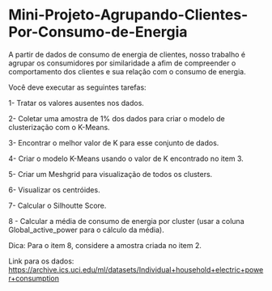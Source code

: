 # Mini-Projeto-Agrupando-Clientes-Por-Consumo-de-Energia
A partir de dados de consumo de energia de clientes, nosso trabalho é agrupar os consumidores por similaridade a afim de compreender o comportamento dos clientes e sua relação com o consumo de energia.

Você deve executar as seguintes tarefas:
    
1- Tratar os valores ausentes nos dados.

2- Coletar uma amostra de 1% dos dados para criar o modelo de clusterização com o K-Means.

3- Encontrar o melhor valor de K para esse conjunto de dados.

4- Criar o modelo K-Means usando o valor de K encontrado no item 3.

5- Criar um Meshgrid para visualização de todos os clusters.

6- Visualizar os centróides.

7- Calcular o Silhoutte Score.

8 - Calcular a média de consumo de energia por cluster (usar a coluna Global_active_power para o cálculo da média).

Dica: Para o item 8, considere a amostra criada no item 2.

Link para os dados: https://archive.ics.uci.edu/ml/datasets/Individual+household+electric+power+consumption
